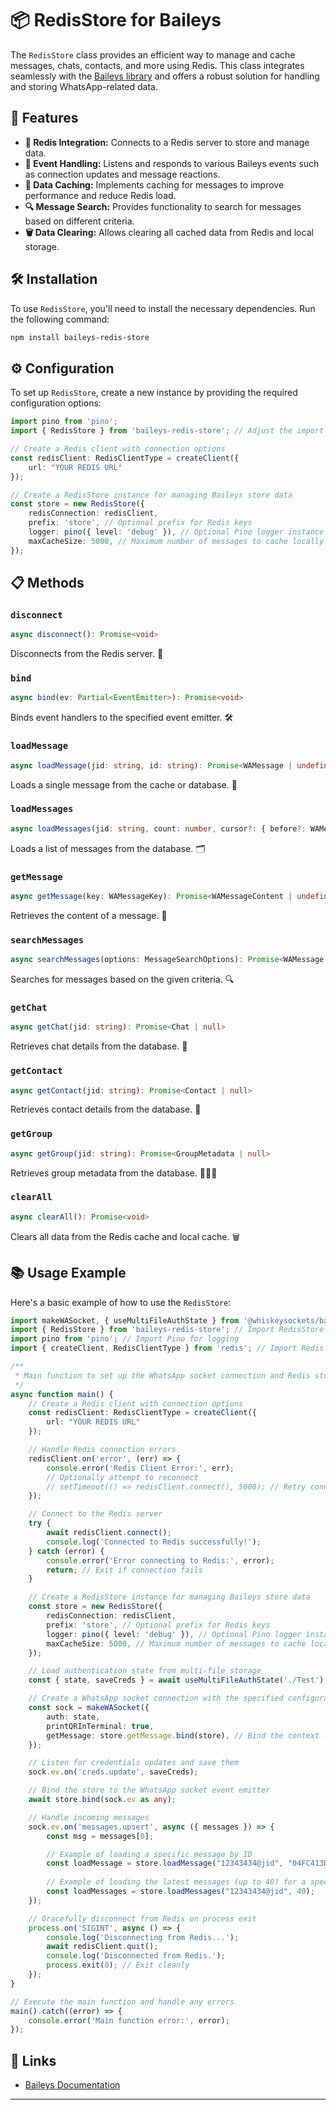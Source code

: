 # 📦 RedisStore for Baileys

The `RedisStore` class provides an efficient way to manage and cache messages, chats, contacts, and more using Redis. This class integrates seamlessly with the [Baileys library](https://github.com/whiskeysockets/baileys) and offers a robust solution for handling and storing WhatsApp-related data.

## 🚀 Features

- **🔗 Redis Integration:** Connects to a Redis server to store and manage data.
- **🔄 Event Handling:** Listens and responds to various Baileys events such as connection updates and message reactions.
- **💾 Data Caching:** Implements caching for messages to improve performance and reduce Redis load.
- **🔍 Message Search:** Provides functionality to search for messages based on different criteria.
- **🗑️ Data Clearing:** Allows clearing all cached data from Redis and local storage.

## 🛠️ Installation

To use `RedisStore`, you'll need to install the necessary dependencies. Run the following command:

```bash
npm install baileys-redis-store
```

## ⚙️ Configuration

To set up `RedisStore`, create a new instance by providing the required configuration options:

```typescript
import pino from 'pino';
import { RedisStore } from 'baileys-redis-store'; // Adjust the import path as necessary

// Create a Redis client with connection options
const redisClient: RedisClientType = createClient({
    url: "YOUR REDIS URL"
});

// Create a RedisStore instance for managing Baileys store data
const store = new RedisStore({
    redisConnection: redisClient,
    prefix: 'store', // Optional prefix for Redis keys
    logger: pino({ level: 'debug' }), // Optional Pino logger instance
    maxCacheSize: 5000, // Maximum number of messages to cache locally (defaults to 1000)
});
```

## 📋 Methods

### `disconnect`

```typescript
async disconnect(): Promise<void>
```

Disconnects from the Redis server. 🔌

### `bind`

```typescript
async bind(ev: Partial<EventEmitter>): Promise<void>
```

Binds event handlers to the specified event emitter. 🛠️

### `loadMessage`

```typescript
async loadMessage(jid: string, id: string): Promise<WAMessage | undefined>
```

Loads a single message from the cache or database. 📩

### `loadMessages`

```typescript
async loadMessages(jid: string, count: number, cursor?: { before?: WAMessageKey }): Promise<WAMessage[]>
```

Loads a list of messages from the database. 🗂️

### `getMessage`

```typescript
async getMessage(key: WAMessageKey): Promise<WAMessageContent | undefined>
```

Retrieves the content of a message. 📝

### `searchMessages`

```typescript
async searchMessages(options: MessageSearchOptions): Promise<WAMessage[]>
```

Searches for messages based on the given criteria. 🔍

### `getChat`

```typescript
async getChat(jid: string): Promise<Chat | null>
```

Retrieves chat details from the database. 💬

### `getContact`

```typescript
async getContact(jid: string): Promise<Contact | null>
```

Retrieves contact details from the database. 👤

### `getGroup`

```typescript
async getGroup(jid: string): Promise<GroupMetadata | null>
```

Retrieves group metadata from the database. 🧑‍🤝‍🧑

### `clearAll`

```typescript
async clearAll(): Promise<void>
```

Clears all data from the Redis cache and local cache. 🗑️

## 📚 Usage Example

Here's a basic example of how to use the `RedisStore`:

```typescript
import makeWASocket, { useMultiFileAuthState } from '@whiskeysockets/baileys';
import { RedisStore } from 'baileys-redis-store'; // Import RedisStore for managing Redis-based session storage
import pino from 'pino'; // Import Pino for logging
import { createClient, RedisClientType } from 'redis'; // Import Redis client utilities

/**
 * Main function to set up the WhatsApp socket connection and Redis store.
 */
async function main() {
    // Create a Redis client with connection options
    const redisClient: RedisClientType = createClient({
        url: "YOUR REDIS URL"
    });

    // Handle Redis connection errors
    redisClient.on('error', (err) => {
        console.error('Redis Client Error:', err);
        // Optionally attempt to reconnect
        // setTimeout(() => redisClient.connect(), 5000); // Retry connection after 5 seconds
    });

    // Connect to the Redis server
    try {
        await redisClient.connect();
        console.log('Connected to Redis successfully!');
    } catch (error) {
        console.error('Error connecting to Redis:', error);
        return; // Exit if connection fails
    }

    // Create a RedisStore instance for managing Baileys store data
    const store = new RedisStore({
        redisConnection: redisClient,
        prefix: 'store', // Optional prefix for Redis keys
        logger: pino({ level: 'debug' }), // Optional Pino logger instance
        maxCacheSize: 5000, // Maximum number of messages to cache locally (defaults to 1000)
    });

    // Load authentication state from multi-file storage
    const { state, saveCreds } = await useMultiFileAuthState('./Test');

    // Create a WhatsApp socket connection with the specified configuration
    const sock = makeWASocket({
        auth: state,
        printQRInTerminal: true,
        getMessage: store.getMessage.bind(store), // Bind the context for getMessage method
    });

    // Listen for credentials updates and save them
    sock.ev.on('creds.update', saveCreds);

    // Bind the store to the WhatsApp socket event emitter
    await store.bind(sock.ev as any);

    // Handle incoming messages
    sock.ev.on('messages.upsert', async ({ messages }) => {
        const msg = messages[0];

        // Example of loading a specific message by ID
        const loadMessage = store.loadMessage("12343434@jid", "04FC413D6BE3C1XXXX");
        
        // Example of loading the latest messages (up to 40) for a specific chat
        const loadMessages = store.loadMessages("12343434@jid", 40);
    });

    // Gracefully disconnect from Redis on process exit
    process.on('SIGINT', async () => {
        console.log('Disconnecting from Redis...');
        await redisClient.quit();
        console.log('Disconnected from Redis.');
        process.exit(0); // Exit cleanly
    });
}

// Execute the main function and handle any errors
main().catch((error) => {
    console.error('Main function error:', error);
});

```

## 🔗 Links

- [Baileys Documentation](https://github.com/whiskeysockets/baileys)
---
